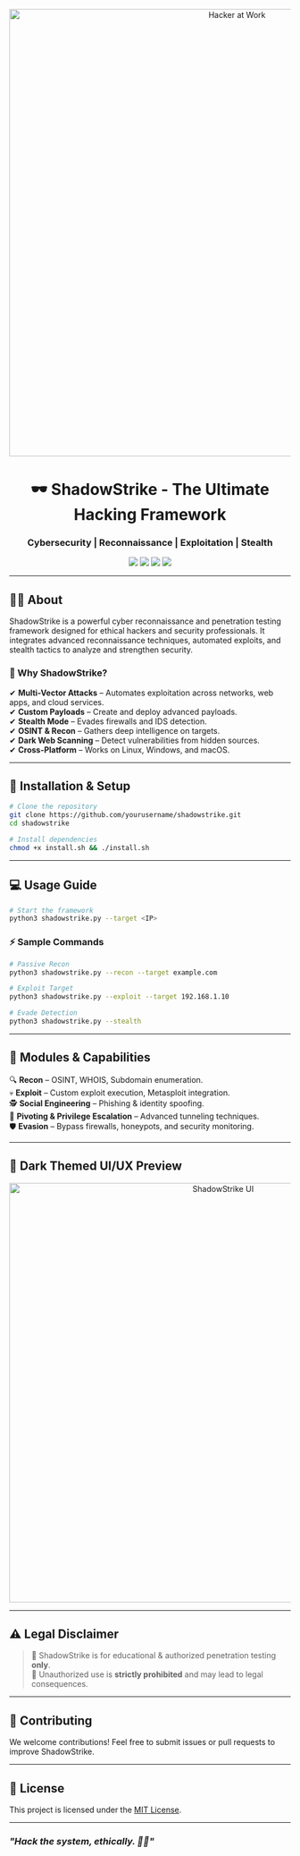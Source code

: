 <!-- Banner -->
<p align="center">
  <img src="assets/hacker.png" alt="Hacker at Work" width="800px">
</p>

<!-- Title -->
<h1 align="center">🕶️ ShadowStrike - The Ultimate Hacking Framework</h1>
<h3 align="center">Cybersecurity | Reconnaissance | Exploitation | Stealth</h3>

<p align="center">
  <img src="https://img.shields.io/github/license/yourusername/shadowstrike?style=for-the-badge">
  <img src="https://img.shields.io/github/stars/yourusername/shadowstrike?style=for-the-badge">
  <img src="https://img.shields.io/github/forks/yourusername/shadowstrike?style=for-the-badge">
  <img src="https://img.shields.io/github/issues/yourusername/shadowstrike?style=for-the-badge">
</p>

---

## 🕵️‍♂️ About
ShadowStrike is a powerful cyber reconnaissance and penetration testing framework designed for ethical hackers and security professionals. It integrates advanced reconnaissance techniques, automated exploits, and stealth tactics to analyze and strengthen security.

### 🎯 Why ShadowStrike?
✔ **Multi-Vector Attacks** – Automates exploitation across networks, web apps, and cloud services.  
✔ **Custom Payloads** – Create and deploy advanced payloads.  
✔ **Stealth Mode** – Evades firewalls and IDS detection.  
✔ **OSINT & Recon** – Gathers deep intelligence on targets.  
✔ **Dark Web Scanning** – Detect vulnerabilities from hidden sources.  
✔ **Cross-Platform** – Works on Linux, Windows, and macOS.  

---

## 🚀 Installation & Setup
```bash
# Clone the repository
git clone https://github.com/yourusername/shadowstrike.git
cd shadowstrike

# Install dependencies
chmod +x install.sh && ./install.sh
```

---

## 💻 Usage Guide
```bash
# Start the framework
python3 shadowstrike.py --target <IP>
```

### ⚡ Sample Commands
```bash
# Passive Recon
python3 shadowstrike.py --recon --target example.com

# Exploit Target
python3 shadowstrike.py --exploit --target 192.168.1.10

# Evade Detection
python3 shadowstrike.py --stealth
```

---

## 📡 Modules & Capabilities
🔍 **Recon** – OSINT, WHOIS, Subdomain enumeration.  
💀 **Exploit** – Custom exploit execution, Metasploit integration.  
🕵️ **Social Engineering** – Phishing & identity spoofing.  
🔀 **Pivoting & Privilege Escalation** – Advanced tunneling techniques.  
🛡 **Evasion** – Bypass firewalls, honeypots, and security monitoring.  

---

## 🎨 Dark Themed UI/UX Preview
<p align="center">
  <img src="assets/ui-preview.png" alt="ShadowStrike UI" width="750px">
</p>

---

## ⚠️ Legal Disclaimer
> 🚨 ShadowStrike is for educational & authorized penetration testing **only**.  
> 🚫 Unauthorized use is **strictly prohibited** and may lead to legal consequences.

---

## 🤝 Contributing
We welcome contributions! Feel free to submit issues or pull requests to improve ShadowStrike.

---

## 📜 License
This project is licensed under the [MIT License](LICENSE).

---

### _"Hack the system, ethically. 🐱‍💻"_

